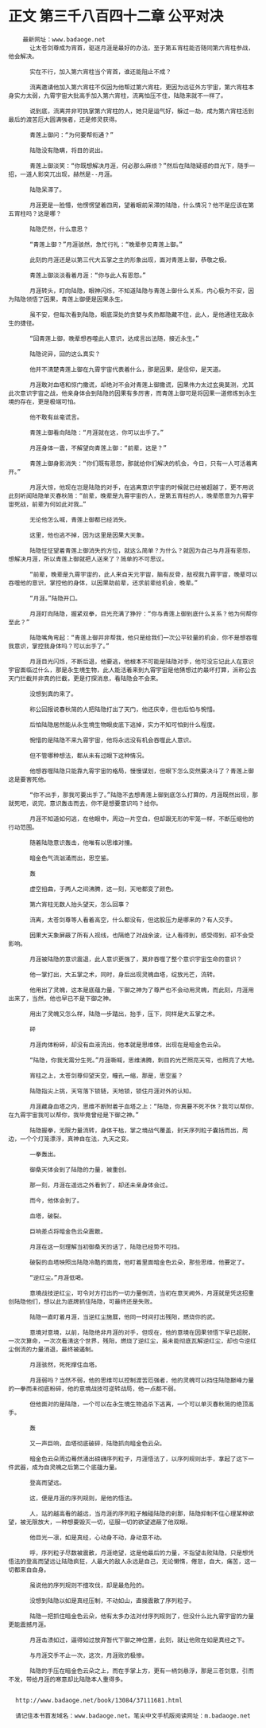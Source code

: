 # 正文 第三千八百四十二章 公平对决
        最新网址：www.badaoge.net
          让太苍剑尊成为宵首，驱逐月涯是最好的办法，至于第五宵柱能否随同第六宵柱参战，他会解决。
      
          实在不行，加入第六宵柱当个宵首，谁还能阻止不成？
      
          流离邀请他加入第六宵柱不仅因为他帮过第六宵柱，更因为远征外方宇宙，第六宵柱本身实力太弱，九霄宇宙大批高手加入第六宵柱，流离怕压不住，陆隐来就不一样了。
      
          说到底，流离并非可执掌第六宵柱的人，她只是运气好，躲过一劫，成为第六宵柱活到最后的渡苦厄大圆满强者，还是修灵获得。
      
          青莲上御问：“为何要帮衔通？”
      
          陆隐没有隐瞒，将目的说出。
      
          青莲上御淡笑：“你既想解决月涯，何必那么麻烦？”然后在陆隐疑惑的目光下，随手一招，一道人影突兀出现，赫然是--月涯。
      
          陆隐呆滞了。
      
          月涯更是一脸懵，他愣愣望着四周，望着眼前呆滞的陆隐，什么情况？他不是应该在第五宵柱吗？这是哪？
      
          陆隐茫然，什么意思？
      
          “青莲上御？”月涯骇然，急忙行礼：“晚辈参见青莲上御。”
      
          此刻的月涯还是以第三代大五掌之主的形象出现，面对青莲上御，恭敬之极。
      
          青莲上御淡淡看着月涯：“你与此人有恩怨。”
      
          月涯转头，盯向陆隐，眼神闪烁，不知道陆隐与青莲上御什么关系，内心极为不安，因为陆隐领悟了因果，青莲上御便是因果永生。
      
          虽不安，但每次看到陆隐，眼底深处的贪婪与炙热都隐藏不住，此人，是他通往无敌永生的捷径。
      
          “回青莲上御，晚辈想吞噬此人意识，达成言出法随，接近永生。”
      
          陆隐诧异，回的这么真实？
      
          他并不清楚青莲上御在九霄宇宙代表着什么，那是因果，是信仰，是天道。
      
          月涯敢对血塔和惊门撒谎，却绝对不会对青莲上御撒谎，因果伟力太过玄奥莫测，尤其此次意识宇宙之战，他亲身体会到陆隐的因果有多厉害，而青莲上御可是将因果一道修炼到永生境的存在，更是极端可怕。
      
          他不敢有丝毫谎言。
      
          青莲上御看向陆隐：“月涯就在这，你可以出手了。”
      
          月涯身体一震，不解望向青莲上御：“前辈，这是？”
      
          青莲上御身影消失：“你们既有恩怨，那就给你们解决的机会，今日，只有一人可活着离开。”
      
          月涯大惊，他现在岂是陆隐的对手，在逃离意识宇宙的时候就已经被超越了，更不用说此刻听闻陆隐单灭春秋简：“前辈，晚辈是九霄宇宙的人，是第五宵柱的人，晚辈愿意为九霄宇宙死战，前辈为何如此对我…”
      
          无论他怎么喊，青莲上御都已经消失。
      
          这里，他也逃不掉，因为这里是因果大天象。
      
          陆隐怔怔望着青莲上御消失的方位，就这么简单？为什么？就因为自己与月涯有恩怨，想解决月涯，所以青莲上御就把人送来了？简单的不可思议。
      
          “前辈，晚辈是九霄宇宙的，此人来自天元宇宙，脑有反骨，敌视我九霄宇宙，晚辈可以吞噬他的意识，掌控他的身体，以因果助前辈，还求前辈给机会，晚辈。”
      
          “月涯。”陆隐开口。
      
          月涯盯向陆隐，握紧双拳，目光充满了狰狞：“你与青莲上御到底什么关系？他为何帮你至此？”
      
          陆隐嘴角弯起：“青莲上御并非帮我，他只是给我们一次公平较量的机会，你不是想吞噬我意识，掌控我身体吗？可以出手了。”
      
          月涯目光闪烁，不断后退，他要逃，他根本不可能是陆隐对手，他可没忘记此人在意识宇宙面临过什么，那是永生境生物，此人能活着来到九霄宇宙是他猜想过的最坏打算，派称公去天门拦截并非真的拦截，更是打探消息，看陆隐会不会来。
      
          没想到真的来了。
      
          称公回报说春秋简的人把陆隐打出了天门，他还庆幸，但也后怕与惋惜。
      
          后怕陆隐居然能从永生境生物眼皮底下逃掉，实力不知可怕到什么程度。
      
          惋惜的是陆隐不来九霄宇宙，他将永远没有机会吞噬此人意识。
      
          但不管哪种想法，都从未有过眼下这种情况。
      
          他想吞噬陆隐只能靠九霄宇宙的格局，慢慢谋划，但眼下怎么突然要决斗了？青莲上御这是要害死他。
      
          “你不出手，那我可要出手了。”陆隐不去想青莲上御到底怎么打算的，月涯既然出现，那就死吧，说完，意识轰击而去，你不是想要意识吗？给你。
      
          月涯不知道如何逃，在他眼中，周边一片空白，但却跟无形的牢笼一样，不断压缩他的行动范围。
      
          随着陆隐意识轰击，他唯有以思维对撞。
      
          暗金色气流汹涌而出，思空鉴。
      
          轰
      
          虚空扭曲，于两人之间沸腾，这一刻，天地都变了颜色。
      
          第六宵柱无数人抬头望天，怎么回事？
      
          流离，太苍剑尊等人看着高空，什么都没有，但这股压力是哪来的？有人交手。
      
          因果大天象屏蔽了所有人视线，也隔绝了对战余波，让人看得到，感受得到，却不会受影响。
      
          月涯被陆隐的意识震退，此人意识更强了，莫非吞噬了整个意识宇宙生命的意识？
      
          他一掌打出，大五掌之术，同时，身后出现灵魄血塔，绽放光芒，流转。
      
          他用出了灵魄，这本是底蕴力量，下御之神为了尊严也不会动用灵魄，而此刻，月涯用出来了，当然，他也早已不是下御之神。
      
          用出了灵魄又怎么样，陆隐一步踏出，抬手，压下，同样是大五掌之术。
      
          砰
      
          月涯肉体粉碎，却没有血液流出，他本就是思维体，出现在是暗金色云朵。
      
          “陆隐，你我无需分生死。”月涯嘶喊，思维沸腾，刺目的光芒照亮天穹，也照亮了大地。
      
          宵柱之上，太苍剑尊仰望天空，瞳孔一缩，那是，思空鉴？
      
          陆隐指尖上挑，天穹落下锁链，天地锁，锁住月涯对外的认知。
      
          月涯藏身血塔之内，思维不断附着于血塔之上：“陆隐，你真要不死不休？我可以帮你，在九霄宇宙我可以帮你，我毕竟曾经是下御之神。”
      
          陆隐握拳，无限力量流转，身体干枯，掌之境战气覆盖，封天序列粒子囊括而出，周边，一个个灯笼漂浮，真神自在法，九天之变。
      
          一拳轰出。
      
          御桑天体会到了陆隐的力量，被重创。
      
          那一刻，月涯在遥远之外看到了，却还未亲身体会过。
      
          而今，他体会到了。
      
          血塔，破裂。
      
          巨响差点将暗金色云朵震散。
      
          月涯在这一刻理解当初御桑天的话了，陆隐已经势不可挡。
      
          破裂的血塔映照出陆隐冷酷的面庞，他盯着里面暗金色云朵，那些思维，他要定了。
      
          “逆红尘。”月涯低喝。
      
          意境战技逆红尘，可令对方打出的一切力量倒流，当初在意天阙外，月涯就是凭这招重创陆隐他们，想以此为底牌抓住陆隐，可最终还是失败。
      
          陆隐一直盯着月涯，当逆红尘施展，他同一时间打出残阳，燃烧你的武。
      
          意境对意境，以前，陆隐绝非月涯的对手，但现在，他的意境在因果领悟下早已超脱，一次次算命，一次次看清这个世界，残阳，燃烧了逆红尘，虽未能彻底瓦解逆红尘，却也令逆红尘倒流的力量消退，最终被遏制。
      
          月涯骇然，死死撑住血塔。
      
          月涯弱吗？当然不弱，他的思维可以控制渡苦厄强者，他的灵魄可以挡住陆隐巅峰力量的一拳而未彻底粉碎，他的意境战技可逆转战局，他一点都不弱。
      
          但他面对的是陆隐，一个可以在永生境生物追杀下逃离，一个可以单灭春秋简的绝顶高手。
      
          轰
      
          又一声巨响，血塔彻底破碎，陆隐抓向暗金色云朵。
      
          暗金色云朵周边蓦然涌出磅礴序列粒子，月涯悟法了，以序列规则出手，拿起了这下一件武器，成为自灵魄之后第二个底蕴力量。
      
          登高而望远。
      
          这，便是月涯的序列规则，是他的悟法。
      
          人，站的越高看的越远，当月涯的序列粒子触碰陆隐的刹那，陆隐抑制不住心理某种欲望，被无限放大，一种想要毁灭一切，征服一切的欲望遮蔽了他双眼。
      
          他目光一凛，如是真经，心动身不动，身动意不动。
      
          呼，序列粒子尽数被震散，月涯绝望，这是他最后的力量，不指望击败陆隐，只是想凭悟法的登高而望远让陆隐疯狂，人最大的敌人永远是自己，无论懒惰，倦怠，自大，痛苦，这一切都来自自身。
      
          虽说他的序列规则不擅攻伐，却是最危险的。
      
          没想到陆隐以如是真经压制，不动如山，直接震散了序列粒子。
      
          陆隐一把抓住暗金色云朵，他有太多办法对付序列规则了，但没什么比九霄宇宙的力量更能震撼月涯。
      
          月涯击溃如过，逼得如过放弃暂代下御之神位置，此刻，就让他败在如是真经之下。
      
          与月涯交手不止一次，这次，月涯败的极惨。
      
          陆隐的手压在暗金色云朵之上，而在手掌上方，更有一柄剑悬浮，那是三苍剑意，引而不发，带给月涯的寒意却比陆隐本人重得多。
      
      
      http://www.badaoge.net/book/13084/37111681.html
      
      请记住本书首发域名：www.badaoge.net。笔尖中文手机版阅读网址：m.badaoge.net